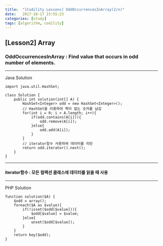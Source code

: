 ```yaml
---
title:  "[Codility Lessons] OddOccurrencesInArray(2/n)"
date:   2017-10-17 23:55:23
categories: [study]
tags: [algorithm, codility]
---
```

## [Lesson2] Array  
### OddOccurrencesInArray : Find value that occurs in odd number of elements.  

---
Java Solution  

```
import java.util.HashSet;

class Solution {
    public int solution(int[] A) {
        HashSet<Integer> odd = new HashSet<Integer>();
        // HashSet을 이용하여 짝이 없는 숫자를 남김
        for(int i = 0; i < A.length; i++){
            if(odd.contains(A[i])){
                odd.remove(A[i]);
            }else{
                odd.add(A[i]);
            }
        }
        // iterator함수 사용하여 데이터를 리턴
        return odd.iterator().next();
    }
}
```
---
#### iterator함수 : 모든 컬렉션 클래스에 데이터를 읽을 때 사용

---
PHP Solution

```
function solution($A) {
    $odd = array();
    foreach($A as $value){
        if(!isset($odd[$value])){
            $odd[$value] = $value;
        }else{
            unset($odd[$value]);
        }
    }
    return key($odd);
}
```
